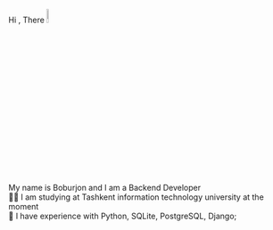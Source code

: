  Hi , There <img style="width:8%" src="https://em-content.zobj.net/source/noto-emoji-animations/344/waving-hand_1f44b.gif"><br>
  My name is Boburjon and I am a Backend  Developer <br>
  👨‍🎓   I am studying at Tashkent information technology university at the moment <br>
 🌱   I have experience with Python, SQLite, PostgreSQL, Django;
